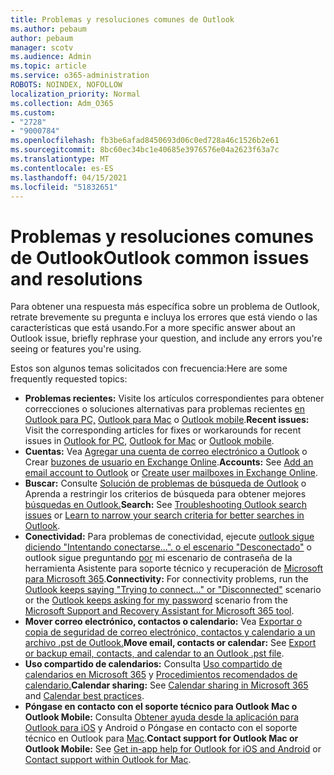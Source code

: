 ```yaml
---
title: Problemas y resoluciones comunes de Outlook
ms.author: pebaum
author: pebaum
manager: scotv
ms.audience: Admin
ms.topic: article
ms.service: o365-administration
ROBOTS: NOINDEX, NOFOLLOW
localization_priority: Normal
ms.collection: Adm_O365
ms.custom:
- "2728"
- "9000784"
ms.openlocfilehash: fb3be6afad8450693d06c0ed728a46c1526b2e61
ms.sourcegitcommit: 8bc60ec34bc1e40685e3976576e04a2623f63a7c
ms.translationtype: MT
ms.contentlocale: es-ES
ms.lasthandoff: 04/15/2021
ms.locfileid: "51832651"
---
```

# <a name="outlook-common-issues-and-resolutions"></a><span data-ttu-id="8c1aa-102">Problemas y resoluciones comunes de Outlook</span><span class="sxs-lookup"><span data-stu-id="8c1aa-102">Outlook common issues and resolutions</span></span>

<span data-ttu-id="8c1aa-103">Para obtener una respuesta más específica sobre un problema de Outlook, retrate brevemente su pregunta e incluya los errores que está viendo o las características que está usando.</span><span class="sxs-lookup"><span data-stu-id="8c1aa-103">For a more specific answer about an Outlook issue, briefly rephrase your question, and include any errors you're seeing or features you're using.</span></span>

<span data-ttu-id="8c1aa-104">Estos son algunos temas solicitados con frecuencia:</span><span class="sxs-lookup"><span data-stu-id="8c1aa-104">Here are some frequently requested topics:</span></span>

- <span data-ttu-id="8c1aa-105">**Problemas recientes:**  Visite los artículos correspondientes para obtener correcciones o soluciones alternativas para problemas recientes  [en Outlook para PC,](https://support.office.com/article/ecf61305-f84f-4e13-bb73-95a214ac1230)  [Outlook para Mac](https://support.office.com/article/54afa5e3-db38-422a-9d94-3b55330ded8e)  o  [Outlook mobile](https://support.office.com/article/a264ef01-9c88-48fb-9285-7017e4f31f02).</span><span class="sxs-lookup"><span data-stu-id="8c1aa-105">**Recent issues:**  Visit the corresponding articles for fixes or workarounds for recent issues in  [Outlook for PC](https://support.office.com/article/ecf61305-f84f-4e13-bb73-95a214ac1230),  [Outlook for Mac](https://support.office.com/article/54afa5e3-db38-422a-9d94-3b55330ded8e)  or  [Outlook mobile](https://support.office.com/article/a264ef01-9c88-48fb-9285-7017e4f31f02).</span></span>
- <span data-ttu-id="8c1aa-106">**Cuentas:**  Vea  [Agregar una cuenta de correo electrónico a Outlook](https://support.office.com/article/6e27792a-9267-4aa4-8bb6-c84ef146101b)  o Crear  [buzones de usuario en Exchange Online](https://docs.microsoft.com/Exchange/recipients-in-exchange-online/create-user-mailboxes).</span><span class="sxs-lookup"><span data-stu-id="8c1aa-106">**Accounts:**  See  [Add an email account to Outlook](https://support.office.com/article/6e27792a-9267-4aa4-8bb6-c84ef146101b)  or  [Create user mailboxes in Exchange Online](https://docs.microsoft.com/Exchange/recipients-in-exchange-online/create-user-mailboxes).</span></span>
- <span data-ttu-id="8c1aa-107">**Buscar:**  Consulte [Solución de problemas de búsqueda de Outlook](https://support.office.com/article/2556b11f-f4d8-46be-b0a7-de33a3f4f066) o Aprenda a restringir los criterios de búsqueda para obtener mejores [búsquedas en Outlook.](https://support.office.com/article/D824D1E9-A255-4C8A-8553-276FB895A8DA)</span><span class="sxs-lookup"><span data-stu-id="8c1aa-107">**Search:**  See  [Troubleshooting Outlook search issues](https://support.office.com/article/2556b11f-f4d8-46be-b0a7-de33a3f4f066)  or  [Learn to narrow your search criteria for better searches in Outlook](https://support.office.com/article/D824D1E9-A255-4C8A-8553-276FB895A8DA).</span></span>
- <span data-ttu-id="8c1aa-108">**Conectividad:**  Para problemas de conectividad, ejecute  [outlook sigue diciendo "Intentando conectarse...". o el escenario "Desconectado"](https://aka.ms/SaRA-OutlookDisconnect)  o outlook sigue preguntando  [por](https://aka.ms/SaRA-OutlookPwdPrompt)  mi escenario de contraseña de la herramienta Asistente para soporte técnico y recuperación de  [Microsoft para Microsoft 365](https://diagnostics.outlook.com/#/).</span><span class="sxs-lookup"><span data-stu-id="8c1aa-108">**Connectivity:**  For connectivity problems, run the  [Outlook keeps saying "Trying to connect…" or "Disconnected"](https://aka.ms/SaRA-OutlookDisconnect)  scenario or the  [Outlook keeps asking for my password](https://aka.ms/SaRA-OutlookPwdPrompt)  scenario from the  [Microsoft Support and Recovery Assistant for Microsoft 365 tool](https://diagnostics.outlook.com/#/).</span></span>
- <span data-ttu-id="8c1aa-109">**Mover correo electrónico, contactos o calendario:**  Vea [Exportar o copia de seguridad de correo electrónico, contactos y calendario a un archivo .pst de Outlook.](https://support.office.com/article/14252b52-3075-4e9b-be4e-ff9ef1068f91)</span><span class="sxs-lookup"><span data-stu-id="8c1aa-109">**Move email, contacts or calendar:**  See  [Export or backup email, contacts, and calendar to an Outlook .pst file](https://support.office.com/article/14252b52-3075-4e9b-be4e-ff9ef1068f91).</span></span>
- <span data-ttu-id="8c1aa-110">**Uso compartido de calendarios:**  Consulta [Uso compartido de calendarios en Microsoft 365](https://support.office.com/article/b576ecc3-0945-4d75-85f1-5efafb8a37b4) y [Procedimientos recomendados de calendario.](https://support.office.com/article/D93F72D3-2361-4E0D-8D6A-5C4939C17F39)</span><span class="sxs-lookup"><span data-stu-id="8c1aa-110">**Calendar sharing:**  See  [Calendar sharing in Microsoft 365](https://support.office.com/article/b576ecc3-0945-4d75-85f1-5efafb8a37b4)  and  [Calendar best practices](https://support.office.com/article/D93F72D3-2361-4E0D-8D6A-5C4939C17F39).</span></span>
- <span data-ttu-id="8c1aa-111">**Póngase en contacto con el soporte técnico para Outlook Mac o Outlook Mobile:**  Consulta  [Obtener ayuda desde la aplicación para Outlook para iOS](https://support.office.com/article/218a22d1-9fa5-4889-b689-de1c63493243)  y Android o Póngase en contacto con el soporte técnico en Outlook para  [Mac](https://support.office.com/article/d0410177-8e65-4487-93f7-206a3a3d71a8).</span><span class="sxs-lookup"><span data-stu-id="8c1aa-111">**Contact support for Outlook Mac or Outlook Mobile:**  See  [Get in-app help for Outlook for iOS and Android](https://support.office.com/article/218a22d1-9fa5-4889-b689-de1c63493243)  or  [Contact support within Outlook for Mac](https://support.office.com/article/d0410177-8e65-4487-93f7-206a3a3d71a8).</span></span>
